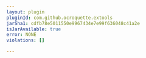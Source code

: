 ```yaml
---
layout: plugin
pluginId: com.github.ocroquette.extools
jarSha1: cdfb78e5011550e9967434e7e99f636048c41a2e
isJarAvailable: true
error: NONE
violations: []

---
```

